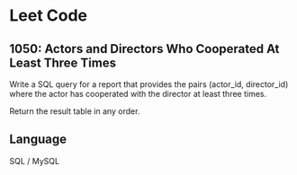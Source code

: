# Leet Code

## 1050: Actors and Directors Who Cooperated At Least Three Times

Write a SQL query for a report that provides the pairs (actor_id, director_id) where the actor has cooperated with the director at least three times.

Return the result table in any order.

## Language
SQL / MySQL
